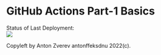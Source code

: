 # GitHub Actions Part-1 Basics


Status of Last Deployment:<br>
<img src="https://github.com/antonffeksdnu/github-actions-my-1/workflows/My-GitHubActions-Basics/badge.svg?branch=master"><br>


Copyleft by Anton Zverev antonffeksdnu 2022(c).
